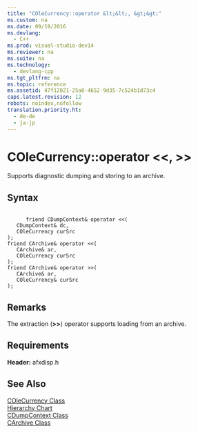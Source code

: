 ```yaml
---
title: "COleCurrency::operator &lt;&lt;, &gt;&gt;"
ms.custom: na
ms.date: 09/19/2016
ms.devlang: 
  - C++
ms.prod: visual-studio-dev14
ms.reviewer: na
ms.suite: na
ms.technology: 
  - devlang-cpp
ms.tgt_pltfrm: na
ms.topic: reference
ms.assetid: 47f12021-25a0-4652-9d35-7c524b1d73c4
caps.latest.revision: 12
robots: noindex,nofollow
translation.priority.ht: 
  - de-de
  - ja-jp
---
```

# COleCurrency::operator &lt;&lt;, &gt;&gt;
Supports diagnostic dumping and storing to an archive.  
  
## Syntax  
  
```  
  
      friend CDumpContext& operator <<(  
   CDumpContext& dc,  
   COleCurrency curSrc   
);  
friend CArchive& operator <<(  
   CArchive& ar,  
   COleCurrency curSrc   
);  
friend CArchive& operator >>(  
   CArchive& ar,  
   COleCurrency& curSrc   
);  
```  
  
## Remarks  
 The extraction (**>>**) operator supports loading from an archive.  
  
## Requirements  
 **Header:** afxdisp.h  
  
## See Also  
 [COleCurrency Class](../vs140/COleCurrency-Class.md)   
 [Hierarchy Chart](../vs140/Hierarchy-Chart.md)   
 [CDumpContext Class](../vs140/CDumpContext-Class.md)   
 [CArchive Class](../vs140/CArchive-Class.md)